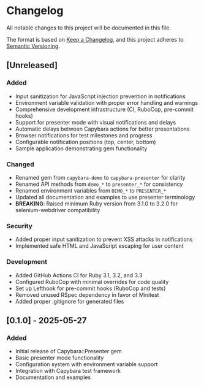 # Changelog

All notable changes to this project will be documented in this file.

The format is based on [Keep a Changelog](https://keepachangelog.com/en/1.0.0/),
and this project adheres to [Semantic Versioning](https://semver.org/spec/v2.0.0.html).

## [Unreleased]

### Added
- Input sanitization for JavaScript injection prevention in notifications
- Environment variable validation with proper error handling and warnings
- Comprehensive development infrastructure (CI, RuboCop, pre-commit hooks)
- Support for presenter mode with visual notifications and delays
- Automatic delays between Capybara actions for better presentations
- Browser notifications for test milestones and progress
- Configurable notification positions (top, center, bottom)
- Sample application demonstrating gem functionality

### Changed
- Renamed gem from `capybara-demo` to `capybara-presenter` for clarity
- Renamed API methods from `demo_*` to `presenter_*` for consistency
- Renamed environment variables from `DEMO_*` to `PRESENTER_*`
- Updated all documentation and examples to use presenter terminology
- **BREAKING**: Raised minimum Ruby version from 3.1.0 to 3.2.0 for selenium-webdriver compatibility

### Security
- Added proper input sanitization to prevent XSS attacks in notifications
- Implemented safe HTML and JavaScript escaping for user content

### Development
- Added GitHub Actions CI for Ruby 3.1, 3.2, and 3.3
- Configured RuboCop with minimal overrides for code quality
- Set up Lefthook for pre-commit hooks (RuboCop and tests)
- Removed unused RSpec dependency in favor of Minitest
- Added proper .gitignore for generated files

## [0.1.0] - 2025-05-27

### Added
- Initial release of Capybara::Presenter gem
- Basic presenter mode functionality
- Configuration system with environment variable support
- Integration with Capybara test framework
- Documentation and examples